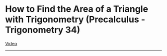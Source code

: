 # How to Find the Area of a Triangle with Trigonometry (Precalculus - Trigonometry 34)

[Video](https://www.youtube.com/watch?v=_i9t-ldjG7o)

---
